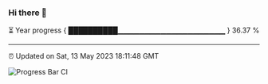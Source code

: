 ### Hi there 👋

⏳ Year progress { ██████████▁▁▁▁▁▁▁▁▁▁▁▁▁▁▁▁▁▁▁▁ } 36.37 %

---

⏰ Updated on Sat, 13 May 2023 18:11:48 GMT

![Progress Bar CI](https://github.com/liununu/liununu/workflows/Progress%20Bar%20CI/badge.svg)

